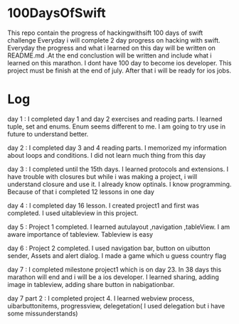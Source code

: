 # 100DaysOfSwift
This repo contain the progress of hackingwithsift 100 days of swift challenge
Everyday i will complete 2 day progress on hacking with swift. Everyday the progress and what i learned on this day will be written on README.md .At the end conclustion will be written and include what i learned on this marathon. I dont have 100 day to become ios developer. This project must be finish at the end of july. After that i will be ready for ios jobs. 

# Log

day 1 : I completed day 1 and day 2 exercises and reading parts. I learned tuple, set and enums. Enum seems different to me. I am going to try use in future to understand better. 

day 2 : I completed day 3 and 4 reading parts. I memorized my information about loops and conditions. I did not learn much thing from this day

day 3 : I completed until the 15th days. I learned protocols and extensions. I have trouble with closures but while i was making a project, i will understand closure and use it. I already know optinals. I know programming. Because of that i completed 12 lessons in one day

day 4 : I completed day 16 lesson. I created project1 and first was completed. I used uitableview in this project.

day 5 : Project 1 completed. I learned autulayout ,navigation ,tableView. I am aware importance of tableview. Tableview is easy

day 6 : Project 2 completed. I used navigation bar, button on uibutton sender, Assets and alert dialog.  I made a game which u guess country flag

day 7 : I completed milestone project1 which is on day 23. In 38 days this marathon will end and i will be a ios developer. I learned sharing, adding image in tableview, adding share button in nabigationbar. 

day 7 part 2 : I completed project 4. I learned webview process, uibarbuttonitems, progressview, delegetation( I used delegation but i have some missunderstands) 